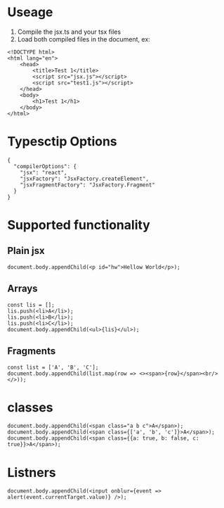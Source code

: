 # Useage
1. Compile the jsx.ts and your tsx files
2. Load both compiled files in the document, ex:
```
<!DOCTYPE html>
<html lang="en">
    <head>
        <title>Test 1</title>
        <script src="jsx.js"></script>
        <script src="test1.js"></script>
    </head>
    <body>
        <h1>Test 1</h1>
    </body>
</html>
```

# Typesctip Options
```
{
  "compilerOptions": {
    "jsx": "react",
    "jsxFactory": "JsxFactory.createElement",
    "jsxFragmentFactory": "JsxFactory.Fragment"
  }
}
```

# Supported functionality
## Plain jsx
```
document.body.appendChild(<p id="hw">Hellow World</p>);
```
## Arrays
```
const lis = [];
lis.push(<li>A</li>);
lis.push(<li>B</li>);
lis.push(<li>C</li>);
document.body.appendChild(<ul>{lis}</ul>);
```
## Fragments
```
const list = ['A', 'B', 'C'];
document.body.appendChild(list.map(row => <><span>{row}</span><br/></>));
```
# classes
```
document.body.appendChild(<span class="a b c">A</span>);
document.body.appendChild(<span class={['a', 'b', 'c']}>A</span>);
document.body.appendChild(<span class={{a: true, b: false, c: true}}>A</span>);
```
# Listners
```
document.body.appendChild(<input onblur={event => alert(event.currentTarget.value)} />);
```
